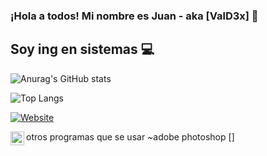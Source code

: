 ### ¡Hola a todos! Mi nombre es Juan - aka [ValD3x] 👋

## Soy ing en sistemas :computer:

![Anurag's GitHub stats](https://github-readme-stats.vercel.app/api?username=valdex55&show_icons=true&theme=tokyonight)

![Top Langs](https://github-readme-stats.vercel.app/api/top-langs/?username=valdex55&show_icons=true&theme=tokyonight)

[![Website](https://img.shields.io/website?url=https%3A%2F%2Fwww.google.com%2F&up_message=sigueme&up_color=blue&style=plastic)](https://www.google.com/)

otros programas que se usar
~adobe photoshop [<img align="left" alt="adobe" width="22px"
src="https://cdn.jsdelivr.net/npm/simple-icons@3.13.0/icons/adobephotoshop.svg"/>] 
